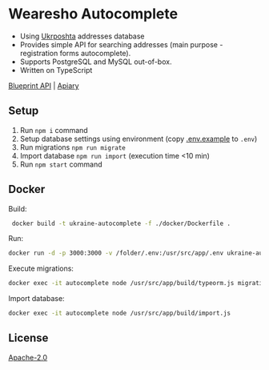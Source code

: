 # Wearesho Autocomplete

- Using [Ukrposhta](https://ukrposhta.ua/dovidnik-poshtovix-adre/opis/) addresses database
- Provides simple API for searching addresses
(main purpose - registration forms autocomplete).
- Supports PostgreSQL and MySQL out-of-box.
- Written on TypeScript

[Blueprint API](./apiary.apib) | [Apiary](https://ukraineautocomplete.docs.apiary.io/)

## Setup
1. Run `npm i` command
2. Setup database settings using environment (copy [.env.example](./.env.example) to `.env`)
3. Run migrations `npm run migrate`
4. Import database `npm run import` (execution time <10 min)
3. Run `npm start` command

## Docker
Build:
```bash
 docker build -t ukraine-autocomplete -f ./docker/Dockerfile .
```
Run:
```bash
docker run -d -p 3000:3000 -v /folder/.env:/usr/src/app/.env ukraine-autocomplete --name autocomplete
```
Execute migrations:
```bash
docker exec -it autocomplete node /usr/src/app/build/typeorm.js migration:run
```
Import database:
```bash
docker exec -it autocomplete node /usr/src/app/build/import.js
```

## License
[Apache-2.0](./LICENSE)
